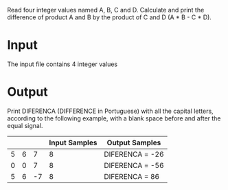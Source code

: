 

Read four integer values named A, B, C and D. Calculate and print the difference of product A and B by the product of C and D (A * B - C * D).

# Input

The input file contains 4 integer values

# Output

Print DIFERENCA (DIFFERENCE in Portuguese) with all the capital letters, according to the following example, with a blank space before and after the equal signal.

|	|		|	| Input Samples     | Output Samples |
|----|-----|------|----|----------------|
|  5 |   6 |  7  | 8   | DIFERENCA = -26|
|  0 |   0 |  7  | 8   | DIFERENCA = -56|
|  5 |   6 |  -7  |8   | DIFERENCA = 86 |